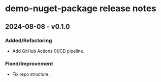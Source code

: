 # demo-nuget-package release notes

## 2024-08-08 - v0.1.0

### Added/Refactoring

- Add GitHub Actions CI/CD pipeline.

### Fixed/Improvement

- Fix repo structure.
